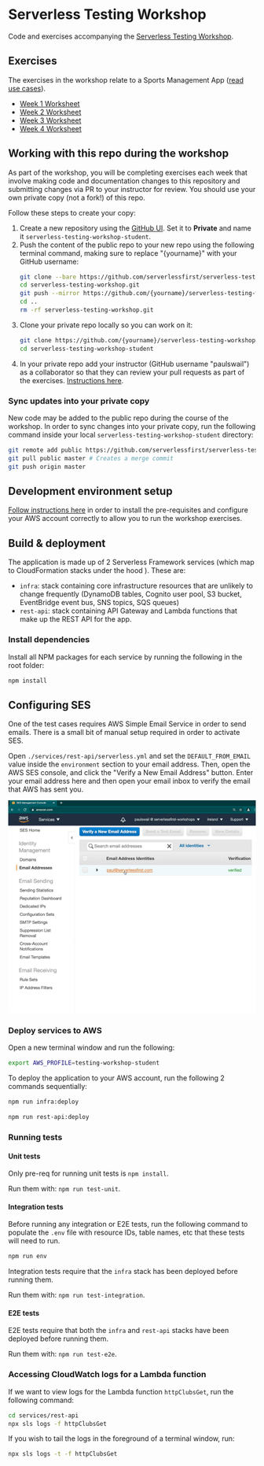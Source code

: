 # Serverless Testing Workshop
Code and exercises accompanying the [Serverless Testing Workshop](https://serverlessfirst.com/workshops/testing/).

## Exercises
The exercises in the workshop relate to a Sports Management App ([read use cases](./docs/app-use-cases.md)).
- [Week 1 Worksheet](./exercises/week1-worksheet.md)
- [Week 2 Worksheet](./exercises/week2-worksheet.md)
- [Week 3 Worksheet](./exercises/week3-worksheet.md)
- [Week 4 Worksheet](./exercises/week4-worksheet.md)

## Working with this repo during the workshop
As part of the workshop, you will be completing exercises each week that involve making code and documentation changes to this repository and submitting changes via PR to your instructor for review. You should use your own private copy (not a fork!) of this repo.

Follow these steps to create your copy:
1. Create a new repository using the [GitHub UI](https://github.com/new). Set it to **Private** and name it `serverless-testing-workshop-student`.
2. Push the content of the public repo to your new repo using the following terminal command, making sure to replace "{yourname}" with your GitHub username:
    ```sh
    git clone --bare https://github.com/serverlessfirst/serverless-testing-workshop.git
    cd serverless-testing-workshop.git
    git push --mirror https://github.com/{yourname}/serverless-testing-workshop-student.git
    cd ..
    rm -rf serverless-testing-workshop.git
    ```
3. Clone your private repo locally so you can work on it:
    ```sh
    git clone https://github.com/{yourname}/serverless-testing-workshop-student.git
    cd serverless-testing-workshop-student
    ```
4. In your private repo add your instructor (GitHub username "paulswail") as a collaborator so that they can review your pull requests as part of the exercises. [Instructions here](https://docs.github.com/en/free-pro-team@latest/github/setting-up-and-managing-your-github-user-account/inviting-collaborators-to-a-personal-repository).

### Sync updates into your private copy
New code may be added to the public repo during the course of the workshop. In order to sync changes into your private copy, run the following command inside your local `serverless-testing-workshop-student` directory:
```sh
git remote add public https://github.com/serverlessfirst/serverless-testing-workshop.git
git pull public master # Creates a merge commit
git push origin master
```

## Development environment setup
[Follow instructions here](./docs/dev-env-setup.md) in order to install the pre-requisites and configure your AWS account correctly to allow you to run the workshop exercises.

## Build & deployment
The application is made up of 2 Serverless Framework services (which map to CloudFormation stacks under the hood ). These are:
- `infra`: stack containing core infrastructure resources that are unlikely to change frequently (DynamoDB tables, Cognito user pool, S3 bucket, EventBridge event bus, SNS topics, SQS queues)
- `rest-api`: stack containing API Gateway and Lambda functions that make up the REST API for the app.

### Install dependencies
Install all NPM packages for each service by running the following in the root folder:
```sh
npm install
```

## Configuring SES
One of the test cases requires AWS Simple Email Service in order to send emails. There is a small bit of manual setup required in order to activate SES.

Open `./services/rest-api/serverless.yml` and set the `DEFAULT_FROM_EMAIL` value inside the `environment` section to your email address.
Then, open the AWS SES console, and click the "Verify a New Email Address" button. Enter your email address here and then open your email inbox to verify the email that AWS has sent you.

![SES Verify Email](./docs/img/aws-ses-verify-email.png)

### Deploy services to AWS
Open a new terminal window and run the following:
```sh
export AWS_PROFILE=testing-workshop-student
```
To deploy the application to your AWS account, run the following 2 commands sequentially:

```sh
npm run infra:deploy
```

```sh
npm run rest-api:deploy
```

### Running tests

#### Unit tests
Only pre-req for running unit tests is `npm install`.

Run them with: `npm run test-unit`.

#### Integration tests
Before running any integration or E2E tests, run the following command to populate the `.env` file with resource IDs, table names, etc that these tests will need to run.

```sh
npm run env
```

Integration tests require that the `infra` stack has been deployed before running them.

Run them with: `npm run test-integration`.

#### E2E tests
E2E tests require that both the `infra` and `rest-api` stacks have been deployed before running them.

Run them with: `npm run test-e2e`.

### Accessing CloudWatch logs for a Lambda function
If we want to view logs for the Lambda function `httpClubsGet`, run the following command:
```sh
cd services/rest-api
npx sls logs -f httpClubsGet
```

If you wish to tail the logs in the foreground of a terminal window, run:
```sh
npx sls logs -t -f httpClubsGet
```
